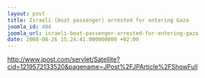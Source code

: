 ```yaml
---
layout: post
title: Israeli (boat passenger) arrested for entering Gaza
joomla_id: 404
joomla_url: israeli-boat-passenger-arrested-for-entering-gaza
date: 2008-08-26 15:24:41.000000000 +02:00
---
```

<p><a href="http://www.jpost.com/servlet/Satellite?cid=1219572133520&pagename=JPost%2FJPArticle%2FShowFull">http://www.jpost.com/servlet/Satellite?cid=1219572133520&pagename=JPost%2FJPArticle%2FShowFull</a></p>
